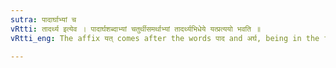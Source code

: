 ```yaml
---
sutra: पादार्घाभ्यां च
vRtti: तादर्थ्य इत्येव । पादार्घशब्दाभ्यां चतुर्थीसमर्थाभ्यां तादर्थ्यभिधेये यत्प्रत्ययो भवति ॥
vRtti_eng: The affix यत् comes after the words पाद and अर्घ, being in the fourth case in construction, when the meaning is 'for the purpose of that'.

---
```

